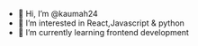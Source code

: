 - 👋 Hi, I’m @kaumah24
- 👀 I’m interested in React,Javascript & python
- 🌱 I’m currently learning frontend development
